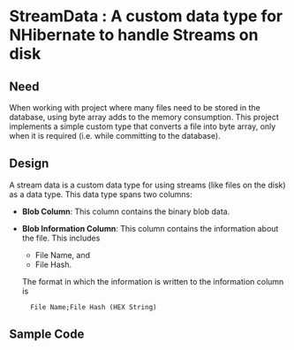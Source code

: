 
# StreamData : A custom data type for NHibernate to handle Streams on disk

## Need
When working with project where many files need to be stored in the database,
using byte array adds to the memory consumption. This project implements a
simple custom type that converts a file into byte array, only when it is
required (i.e. while committing to the database). 

## Design
A stream data is a custom data type for using streams (like files on
the disk) as a data type. This data type spans two columns: 

* **Blob Column**: This column contains the binary blob data.
* **Blob Information Column**: This column contains the information
  about the file. This includes 
  * File Name, and
  * File Hash.

  The format in which the information is written to the information column is

        File Name;File Hash (HEX String)

## Sample Code

